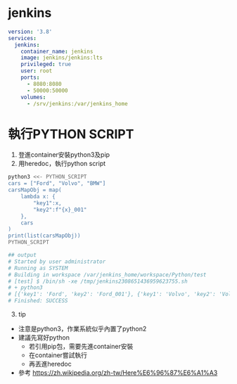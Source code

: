 # jenkins

``` yaml
version: '3.8'
services:
  jenkins:
    container_name: jenkins
    image: jenkins/jenkins:lts
    privileged: true
    user: root
    ports:
      - 8080:8080
      - 50000:50000
    volumes:
      - /srv/jenkins:/var/jenkins_home
```

# 執行PYTHON SCRIPT
1. 登進container安裝python3及pip
2. 用heredoc，執行python script
```sh
python3 <<- PYTHON_SCRIPT
cars = ["Ford", "Volvo", "BMW"]
carsMapObj = map(
    lambda x: {
        "key1":x,
        "key2":f"{x}_001"
    }, 
    cars
)
print(list(carsMapObj)) 
PYTHON_SCRIPT

## output
# Started by user administrator
# Running as SYSTEM
# Building in workspace /var/jenkins_home/workspace/Python/test
# [test] $ /bin/sh -xe /tmp/jenkins2308651436959623755.sh
# + python3
# [{'key1': 'Ford', 'key2': 'Ford_001'}, {'key1': 'Volvo', 'key2': 'Volvo_001'}, {'key1': 'BMW', 'key2': 'BMW_001'}]
# Finished: SUCCESS
```
3. tip
  * 注意是python3，作業系統似乎內置了python2
  * 建議先寫好python
      * 若引用pip包，需要先進container安裝
      * 在container嘗試執行
      * 再丟進heredoc
* 參考
  https://zh.wikipedia.org/zh-tw/Here%E6%96%87%E6%A1%A3